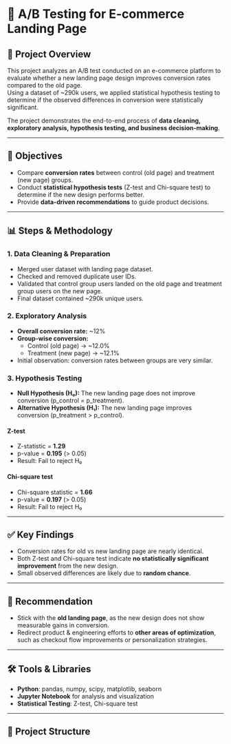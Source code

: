 # 🛒 A/B Testing for E-commerce Landing Page

## 📌 Project Overview
This project analyzes an A/B test conducted on an e-commerce platform to evaluate whether a new landing page design improves conversion rates compared to the old page.  
Using a dataset of ~290k users, we applied statistical hypothesis testing to determine if the observed differences in conversion were statistically significant.  

The project demonstrates the end-to-end process of **data cleaning, exploratory analysis, hypothesis testing, and business decision-making**.

---

## 🎯 Objectives
- Compare **conversion rates** between control (old page) and treatment (new page) groups.  
- Conduct **statistical hypothesis tests** (Z-test and Chi-square test) to determine if the new design performs better.  
- Provide **data-driven recommendations** to guide product decisions.  

---

## 📊 Steps & Methodology

### 1. Data Cleaning & Preparation
- Merged user dataset with landing page dataset.  
- Checked and removed duplicate user IDs.  
- Validated that control group users landed on the old page and treatment group users on the new page.  
- Final dataset contained ~290k unique users.  

### 2. Exploratory Analysis
- **Overall conversion rate:** ~12%  
- **Group-wise conversion:**  
  - Control (old page) → ~12.0%  
  - Treatment (new page) → ~12.1%  
- Initial observation: conversion rates between groups are very similar.  

### 3. Hypothesis Testing
- **Null Hypothesis (H₀):** The new landing page does not improve conversion (p_control = p_treatment).  
- **Alternative Hypothesis (H₁):** The new landing page improves conversion (p_treatment > p_control).  

#### Z-test
- Z-statistic = **1.29**  
- p-value = **0.195** (> 0.05)  
- Result: Fail to reject H₀  

#### Chi-square test
- Chi-square statistic = **1.66**  
- p-value = **0.197** (> 0.05)  
- Result: Fail to reject H₀  

---

## ✅ Key Findings
- Conversion rates for old vs new landing page are nearly identical.  
- Both Z-test and Chi-square test indicate **no statistically significant improvement** from the new design.  
- Small observed differences are likely due to **random chance**.  

---

## 📌 Recommendation
- Stick with the **old landing page**, as the new design does not show measurable gains in conversion.  
- Redirect product & engineering efforts to **other areas of optimization**, such as checkout flow improvements or personalization strategies.  

---

## 🛠️ Tools & Libraries
- **Python**: pandas, numpy, scipy, matplotlib, seaborn  
- **Jupyter Notebook** for analysis and visualization  
- **Statistical Testing**: Z-test, Chi-square test  

---

## 📂 Project Structure
